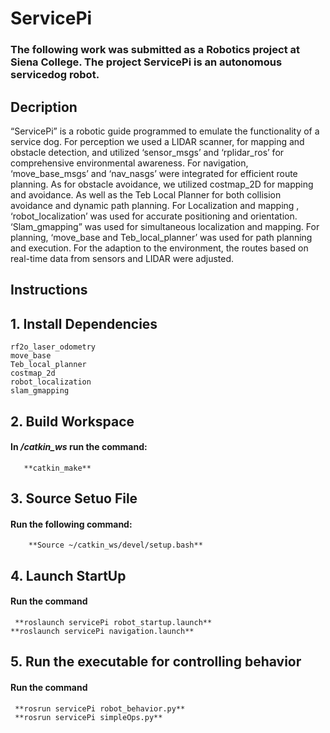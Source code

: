 # ServicePi
### The following work was submitted as a Robotics project at Siena College. The project ServicePi is an autonomous servicedog robot. 


## Decription
 “ServicePi” is a robotic guide programmed to emulate the functionality of a service dog. For perception we used a LIDAR scanner, for mapping and obstacle detection, and utilized ‘sensor_msgs’ and ‘rplidar_ros’ for comprehensive environmental awareness. For navigation, ‘move_base_msgs’ and ‘nav_nasgs’ were integrated for efficient route planning. As for obstacle avoidance, we utilized costmap_2D for mapping and avoidance. As well as the Teb Local Planner for both collision avoidance and dynamic path planning. For Localization and mapping , ‘robot_localization’ was used for accurate positioning and orientation. ‘Slam_gmapping” was used for simultaneous localization and mapping. For planning, ‘move_base and Teb_local_planner’ was used for path planning and execution. For the adaption to the environment, the routes based on real-time data from sensors and LIDAR were adjusted. 

## Instructions
## 1. Install Dependencies 
    rf2o_laser_odometry
    move_base
    Teb_local_planner
    costmap_2d
    robot_localization
    slam_gmapping
## 2. Build Workspace 
####     In _/catkin_ws_ run the command:
       **catkin_make**
## 3. Source Setuo File 
####     Run the following command: 
        **Source ~/catkin_ws/devel/setup.bash**
## 4. Launch StartUp 
#### Run the command 
     **roslaunch servicePi robot_startup.launch**
    **roslaunch servicePi navigation.launch**
## 5.  Run the executable for controlling behavior 
#### Run the command 
     **rosrun servicePi robot_behavior.py**
     **rosrun servicePi simpleOps.py**

